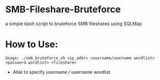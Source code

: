 # SMB-Fileshare-Bruteforce
a simple bash script to bruteforce SMB fileshares using SQLMap
<br>
# How to Use:
`Usage: ./smb_bruteforce.sh <ip_addr> <username/username wordlist> <password wordlist> <fileshare>`
- Able to specify username / username wordlist

